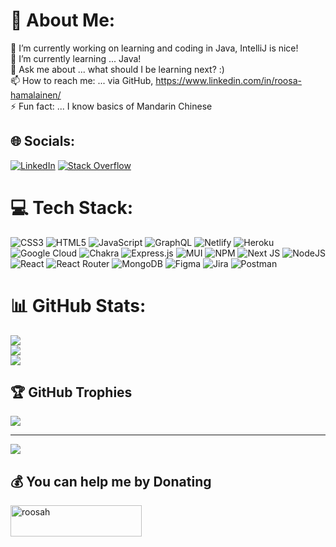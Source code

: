 # 💫 About Me:
🔭 I’m currently working on learning and coding in Java, IntelliJ is nice!<br>🌱 I’m currently learning ... Java!<br>💬 Ask me about ... what should I be learning next? :)<br>📫 How to reach me: ... via GitHub, https://www.linkedin.com/in/roosa-hamalainen/<br>⚡ Fun fact: ... I know basics of Mandarin Chinese


## 🌐 Socials:
[![LinkedIn](https://img.shields.io/badge/LinkedIn-%230077B5.svg?logo=linkedin&logoColor=white)](https://linkedin.com/in/roosa-hamalainen) [![Stack Overflow](https://img.shields.io/badge/-Stackoverflow-FE7A16?logo=stack-overflow&logoColor=white)](https://stackoverflow.com/users/17149568) 

# 💻 Tech Stack:
![CSS3](https://img.shields.io/badge/css3-%231572B6.svg?style=for-the-badge&logo=css3&logoColor=white) ![HTML5](https://img.shields.io/badge/html5-%23E34F26.svg?style=for-the-badge&logo=html5&logoColor=white) ![JavaScript](https://img.shields.io/badge/javascript-%23323330.svg?style=for-the-badge&logo=javascript&logoColor=%23F7DF1E) ![GraphQL](https://img.shields.io/badge/-GraphQL-E10098?style=for-the-badge&logo=graphql&logoColor=white) ![Netlify](https://img.shields.io/badge/netlify-%23000000.svg?style=for-the-badge&logo=netlify&logoColor=#00C7B7) ![Heroku](https://img.shields.io/badge/heroku-%23430098.svg?style=for-the-badge&logo=heroku&logoColor=white) ![Google Cloud](https://img.shields.io/badge/Google%20Cloud-%234285F4.svg?style=for-the-badge&logo=google-cloud&logoColor=white) ![Chakra](https://img.shields.io/badge/chakra-%234ED1C5.svg?style=for-the-badge&logo=chakraui&logoColor=white) ![Express.js](https://img.shields.io/badge/express.js-%23404d59.svg?style=for-the-badge&logo=express&logoColor=%2361DAFB) ![MUI](https://img.shields.io/badge/MUI-%230081CB.svg?style=for-the-badge&logo=material-ui&logoColor=white) ![NPM](https://img.shields.io/badge/NPM-%23000000.svg?style=for-the-badge&logo=npm&logoColor=white) ![Next JS](https://img.shields.io/badge/Next-black?style=for-the-badge&logo=next.js&logoColor=white) ![NodeJS](https://img.shields.io/badge/node.js-6DA55F?style=for-the-badge&logo=node.js&logoColor=white) ![React](https://img.shields.io/badge/react-%2320232a.svg?style=for-the-badge&logo=react&logoColor=%2361DAFB) ![React Router](https://img.shields.io/badge/React_Router-CA4245?style=for-the-badge&logo=react-router&logoColor=white) ![MongoDB](https://img.shields.io/badge/MongoDB-%234ea94b.svg?style=for-the-badge&logo=mongodb&logoColor=white) 	![Figma](https://img.shields.io/badge/figma-%23F24E1E.svg?style=for-the-badge&logo=figma&logoColor=white) ![Jira](https://img.shields.io/badge/jira-%230A0FFF.svg?style=for-the-badge&logo=jira&logoColor=white) ![Postman](https://img.shields.io/badge/Postman-FF6C37?style=for-the-badge&logo=postman&logoColor=white)
# 📊 GitHub Stats:
![](https://github-readme-stats.vercel.app/api?username=rohms&theme=dark&hide_border=false&include_all_commits=true&count_private=true)<br/>
![](https://github-readme-streak-stats.herokuapp.com/?user=rohms&theme=dark&hide_border=false)<br/>
![](https://github-readme-stats.vercel.app/api/top-langs/?username=rohms&theme=dark&hide_border=false&include_all_commits=true&count_private=true&layout=compact)

## 🏆 GitHub Trophies
![](https://github-profile-trophy.vercel.app/?username=rohms&theme=nord&no-frame=true&no-bg=false&margin-w=4)

---
[![](https://visitcount.itsvg.in/api?id=rohms&icon=0&color=1)](https://visitcount.itsvg.in)

  ## 💰 You can help me by Donating
 <p><a href="https://www.buymeacoffee.com/roosah"> <img align="left" src="https://cdn.buymeacoffee.com/buttons/v2/default-yellow.png" height="50" width="210" alt="roosah" /></a></p><br><br>

  
<!-- Proudly created with GPRM ( https://gprm.itsvg.in ) -->

